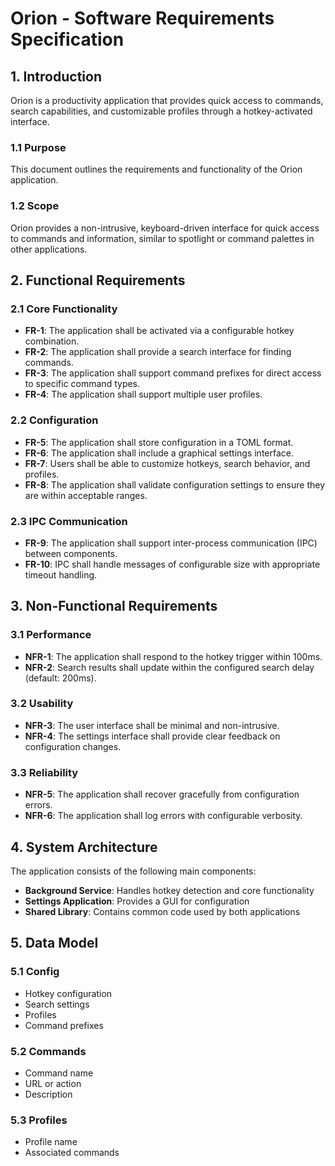 # Orion - Software Requirements Specification

## 1. Introduction

Orion is a productivity application that provides quick access to commands, search capabilities, and customizable profiles through a hotkey-activated interface.

### 1.1 Purpose
This document outlines the requirements and functionality of the Orion application.

### 1.2 Scope
Orion provides a non-intrusive, keyboard-driven interface for quick access to commands and information, similar to spotlight or command palettes in other applications.

## 2. Functional Requirements

### 2.1 Core Functionality
- **FR-1**: The application shall be activated via a configurable hotkey combination.
- **FR-2**: The application shall provide a search interface for finding commands.
- **FR-3**: The application shall support command prefixes for direct access to specific command types.
- **FR-4**: The application shall support multiple user profiles.

### 2.2 Configuration
- **FR-5**: The application shall store configuration in a TOML format.
- **FR-6**: The application shall include a graphical settings interface.
- **FR-7**: Users shall be able to customize hotkeys, search behavior, and profiles.
- **FR-8**: The application shall validate configuration settings to ensure they are within acceptable ranges.

### 2.3 IPC Communication
- **FR-9**: The application shall support inter-process communication (IPC) between components.
- **FR-10**: IPC shall handle messages of configurable size with appropriate timeout handling.

## 3. Non-Functional Requirements

### 3.1 Performance
- **NFR-1**: The application shall respond to the hotkey trigger within 100ms.
- **NFR-2**: Search results shall update within the configured search delay (default: 200ms).

### 3.2 Usability
- **NFR-3**: The user interface shall be minimal and non-intrusive.
- **NFR-4**: The settings interface shall provide clear feedback on configuration changes.

### 3.3 Reliability
- **NFR-5**: The application shall recover gracefully from configuration errors.
- **NFR-6**: The application shall log errors with configurable verbosity.

## 4. System Architecture

The application consists of the following main components:
- **Background Service**: Handles hotkey detection and core functionality
- **Settings Application**: Provides a GUI for configuration
- **Shared Library**: Contains common code used by both applications

## 5. Data Model

### 5.1 Config
- Hotkey configuration
- Search settings
- Profiles
- Command prefixes

### 5.2 Commands
- Command name
- URL or action
- Description

### 5.3 Profiles
- Profile name
- Associated commands 